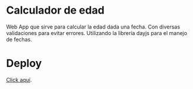 # Calculador de edad

Web App que sirve para calcular la edad dada una fecha. Con diversas validaciones para evitar errores.
Utilizando la librería dayjs para el manejo de fechas.

# Deploy

[Click aquí](https://calculador-edad.netlify.app/).